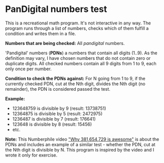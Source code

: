 # PanDigital numbers test
This is a recreational math program.
It's not interactive in any way. The program runs through a list of numbers, checks which of them fulfill a condition and writes them in a file.

**Numbers that are being checked:**
All *pandigital* numbers.

'Pandigital' numbers (**PDNs**) a numbers that contain all digits (1..9). As the definition may vary, I have chosen numbers that do not contain zero or duplicate digits. All checked numbers contain all 9 digits from 1 to 9, each only once per number.

**Condition to check the PDNs against:**
For N going from 1 to 9, if the currently checked PDN, cut at the Nth digit, divides the Nth digit (no remainder), the PDN is considered passed the test.

**Example:**
- 123648759 is divisible by 9 (result: 13738751)
- 12364875 is divisible by 5 (result: 2472975)
- 1236487 is divisible by 7 (result: 176641)
- 123648 is divisible by 8 (result: 15456)
- etc.

**Note:**
This Numberphile video ["Why 381,654,729 is awesome"](https://www.youtube.com/watch?v=gaVMrqzb91w) is about the PDNs and includes an example of a similar test - whether the PDN, cut at the Nth digit is divisible by N.
This program is inspired by the video and I wrote it only for exercise. 
